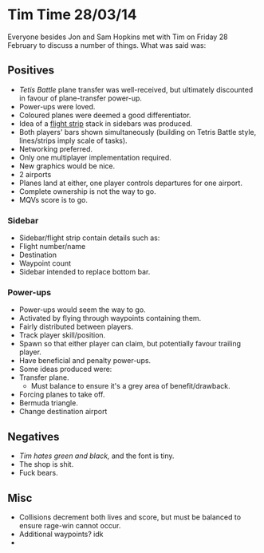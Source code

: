 # Tim Time 28/03/14

Everyone besides Jon and Sam Hopkins met with Tim on Friday 28 February to discuss a number of things. What was said was:

## Positives

* _Tetis Battle_ plane transfer was well-received, but ultimately discounted in favour of plane-transfer power-up.
* Power-ups were loved.
* Coloured planes were deemed a good differentiator.
* Idea of a [flight strip](http://en.wikipedia.org/wiki/Flight_progress_strip) stack in sidebars was produced.
* Both players' bars shown simultaneously (building on Tetris Battle style, lines/strips imply scale of tasks).
* Networking preferred.
 * Only one multiplayer implementation required.
* New graphics would be nice.
* 2 airports
 * Planes land at either, one player controls departures for one airport.
 * Complete ownership is not the way to go.
* MQVs score is to go.


### Sidebar

* Sidebar/flight strip contain details such as:
 * Flight number/name
 * Destination
 * Waypoint count
* Sidebar intended to replace bottom bar.
 
### Power-ups

* Power-ups would seem the way to go.
* Activated by flying through waypoints containing them.
* Fairly distributed between players.
 * Track player skill/position.
 * Spawn so that either player can claim, but potentially favour trailing player.
* Have beneficial and penalty power-ups.
* Some ideas produced were:
 * Transfer plane.
   * Must balance to ensure it's a grey area of benefit/drawback.
 * Forcing planes to take off.
 * Bermuda triangle.
 * Change destination airport

## Negatives

* _Tim hates green and black,_ and the font is tiny.
* The shop is shit.
* Fuck bears.

## Misc

* Collisions decrement both lives and score, but must be balanced to ensure rage-win cannot occur.
* Additional waypoints? idk
* 
